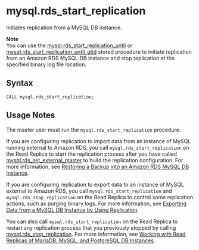 # mysql\.rds\_start\_replication<a name="mysql_rds_start_replication"></a>

Initiates replication from a MySQL DB instance\.

**Note**  
You can use the [mysql\.rds\_start\_replication\_until](mysql_rds_start_replication_until.md) or [mysql\.rds\_start\_replication\_until\_gtid](mysql_rds_start_replication_until_gtid.md) stored procedure to initiate replication from an Amazon RDS MySQL DB instance and stop replication at the specified binary log file location\.

## Syntax<a name="mysql_rds_start_replication-syntax"></a>

```
CALL mysql.rds_start_replication;
```

## Usage Notes<a name="mysql_rds_start_replication-usage-notes"></a>

The master user must run the `mysql.rds_start_replication` procedure\.

If you are configuring replication to import data from an instance of MySQL running external to Amazon RDS, you call `mysql.rds_start_replication` on the Read Replica to start the replication process after you have called [mysql\.rds\_set\_external\_master](mysql_rds_set_external_master.md) to build the replication configuration\. For more information, see [Restoring a Backup into an Amazon RDS MySQL DB Instance](MySQL.Procedural.Importing.md)\.

If you are configuring replication to export data to an instance of MySQL external to Amazon RDS, you call `mysql.rds_start_replication` and `mysql.rds_stop_replication` on the Read Replica to control some replication actions, such as purging binary logs\. For more information, see [Exporting Data from a MySQL DB Instance by Using Replication](MySQL.Procedural.Exporting.NonRDSRepl.md)\.

You can also call `mysql.rds_start_replication` on the Read Replica to restart any replication process that you previously stopped by calling [mysql\.rds\_stop\_replication](mysql_rds_stop_replication.md)\. For more information, see [Working with Read Replicas of MariaDB, MySQL, and PostgreSQL DB Instances](USER_ReadRepl.md)\.
